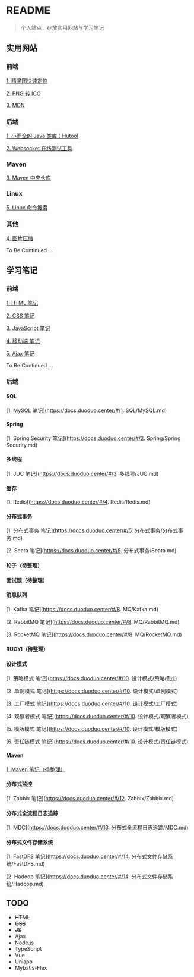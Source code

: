 # README

> 个人站点，存放实用网站与学习笔记

## 实用网站

### 前端

[1. 精灵图快速定位](https://www.spritecow.com/)

[2. PNG 转 ICO](https://www.img2go.com/zh/convert/png-to-ico)

[3. MDN](https://developer.mozilla.org/zh-CN/)

### 后端

[1. 小而全的 Java 类库：Hutool](https://doc.hutool.cn/pages/index/#%F0%9F%93%9A%E7%AE%80%E4%BB%8B)

[2. Websocket 在线测试工具](http://www.jsons.cn/websocket)

### Maven

[3. Maven 中央仓库](https://mvnrepository.com/)

### Linux

[5. Linux 命令搜索](https://wangchujiang.com/linux-commanda/)

### 其他

[4. 图片压缩](https://tinypng.com/)

To Be Continued ...

## 学习笔记

### 前端

[1. HTML 笔记](https://duoduo.center/HTML.md)

[2. CSS 笔记](https://duoduo.center/CSS.md)

[3. JavaScript 笔记](https://duoduo.center/JavaScript.md)

[4. 移动端 笔记](https://duoduo.center/移动端.md)

[5. Ajax 笔记](https://duoduo.center/Ajax.md)

To Be Continued ... 

### 后端

#### SQL

[1. MySQL 笔记](https://docs.duoduo.center/#/1. SQL/MySQL.md)

#### Spring

[1. Spring Security 笔记](https://docs.duoduo.center/#/2. Spring/Spring Security.md)

#### 多线程

[1. JUC 笔记](https://docs.duoduo.center/#/3. 多线程/JUC.md)

#### 缓存

[1. Redis](https://docs.duoduo.center/#/4. Redis/Redis.md)

#### 分布式事务

[1. 分布式事务 笔记](https://docs.duoduo.center/#/5. 分布式事务/分布式事务.md)

[2. Seata 笔记](https://docs.duoduo.center/#/5. 分布式事务/Seata.md)

#### 轮子（待整理）

#### 面试题（待整理）

#### 消息队列

[1. Kafka 笔记](https://docs.duoduo.center/#/8. MQ/Kafka.md)

[2. RabbitMQ 笔记](https://docs.duoduo.center/#/8. MQ/RabbitMQ.md)

[3. RocketMQ 笔记](https://docs.duoduo.center/#/8. MQ/RocketMQ.md)

#### RUOYI（待整理）

#### 设计模式

[1. 策略模式 笔记](https://docs.duoduo.center/#/10. 设计模式/策略模式)

[2. 单例模式 笔记](https://docs.duoduo.center/#/10. 设计模式/单例模式)

[3. 工厂模式 笔记](https://docs.duoduo.center/#/10. 设计模式/工厂模式)

[4. 观察者模式 笔记](https://docs.duoduo.center/#/10. 设计模式/观察者模式)

[5. 模版模式 笔记](https://docs.duoduo.center/#/10. 设计模式/模版模式)

[6. 责任链模式 笔记](https://docs.duoduo.center/#/10. 设计模式/责任链模式)

#### Maven

[1. Maven 笔记（待整理）]()

#### 分布式监控

[1. Zabbix 笔记](https://docs.duoduo.center/#/12. Zabbix/Zabbix.md)

#### 分布式全流程日志追踪

[1. MDC](https://docs.duoduo.center/#/13. 分布式全流程日志追踪/MDC.md)

#### 分布式文件存储系统

[1. FastDFS 笔记](https://docs.duoduo.center/#/14. 分布式文件存储系统/FastDFS.md)

[2. Hadoop 笔记](https://docs.duoduo.center/#/14. 分布式文件存储系统/Hadoop.md)

## TODO

- ~~HTML~~
- ~~CSS~~
- ~~JS~~
- Ajax
- Node.js
- TypeScript
- Vue
- Uniapp
- Mybatis-Flex
